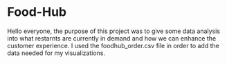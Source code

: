 # Food-Hub
Hello everyone, the purpose of this project was to give some data analysis into what restarnts are currently in demand and how we can enhance the customer experience. I used the foodhub_order.csv file in order to add the data needed for my visualizations.
